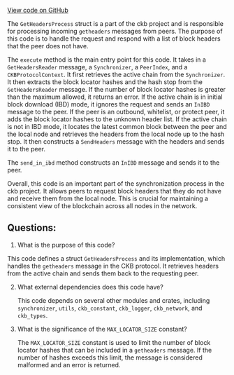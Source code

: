 [View code on GitHub](https://github.com/nervosnetwork/ckb/sync/src/synchronizer/get_headers_process.rs)

The `GetHeadersProcess` struct is a part of the ckb project and is responsible for processing incoming `getheaders` messages from peers. The purpose of this code is to handle the request and respond with a list of block headers that the peer does not have.

The `execute` method is the main entry point for this code. It takes in a `GetHeadersReader` message, a `Synchronizer`, a `PeerIndex`, and a `CKBProtocolContext`. It first retrieves the active chain from the `Synchronizer`. It then extracts the block locator hashes and the hash stop from the `GetHeadersReader` message. If the number of block locator hashes is greater than the maximum allowed, it returns an error. If the active chain is in initial block download (IBD) mode, it ignores the request and sends an `InIBD` message to the peer. If the peer is an outbound, whitelist, or protect peer, it adds the block locator hashes to the unknown header list. If the active chain is not in IBD mode, it locates the latest common block between the peer and the local node and retrieves the headers from the local node up to the hash stop. It then constructs a `SendHeaders` message with the headers and sends it to the peer.

The `send_in_ibd` method constructs an `InIBD` message and sends it to the peer.

Overall, this code is an important part of the synchronization process in the ckb project. It allows peers to request block headers that they do not have and receive them from the local node. This is crucial for maintaining a consistent view of the blockchain across all nodes in the network.
## Questions: 
 1. What is the purpose of this code?
   
   This code defines a struct `GetHeadersProcess` and its implementation, which handles the `getheaders` message in the CKB protocol. It retrieves headers from the active chain and sends them back to the requesting peer.

2. What external dependencies does this code have?
   
   This code depends on several other modules and crates, including `synchronizer`, `utils`, `ckb_constant`, `ckb_logger`, `ckb_network`, and `ckb_types`.

3. What is the significance of the `MAX_LOCATOR_SIZE` constant?
   
   The `MAX_LOCATOR_SIZE` constant is used to limit the number of block locator hashes that can be included in a `getheaders` message. If the number of hashes exceeds this limit, the message is considered malformed and an error is returned.